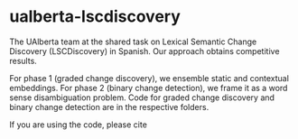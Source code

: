 # ualberta-lscdiscovery

The UAlberta team at the shared task on Lexical Semantic Change Discovery (LSCDiscovery) in Spanish.
Our approach obtains competitive results.

For phase 1 (graded change discovery), we ensemble static and contextual embeddings.
For phase 2 (binary change detection), we frame it as a word sense disambiguation problem.
Code for graded change discovery and binary change detection are in the respective folders.

If you are using the code, please cite

```
```
